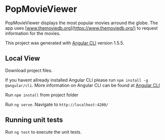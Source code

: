 # PopMovieViewer

PopMovieViewer displays the most popular movies arround the globe. The app uses [www.themoviedb.org](https://www.themoviedb.org/) to request information for the movies. 

This project was generated with [Angular CLI](https://github.com/angular/angular-cli) version 1.5.5.

## Local View

Download project files. 

If you havent allready installed Angular CLI please run `npm install -g @angular/cli`. More information on Angular CLI can be found at [Angular CLI](https://cli.angular.io/)

Run `npm install` from project folder

Run `ng serve`. Navigate to `http://localhost:4200/` 


## Running unit tests

Run `ng test` to execute the unit tests.

